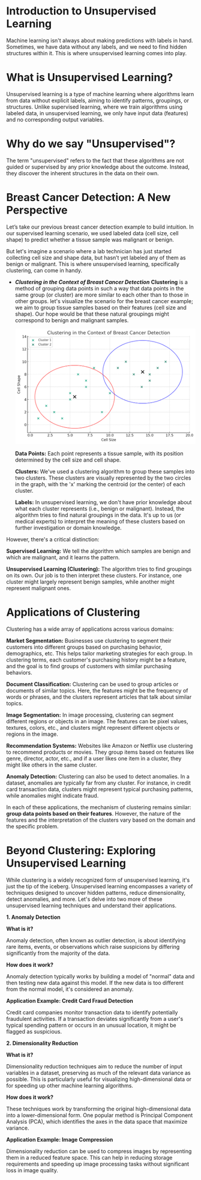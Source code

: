 # Introduction to Unsupervised Learning
Machine learning isn't always about making predictions with labels in hand. Sometimes, we have data without any labels, and we need to find hidden structures within it. This is where unsupervised learning comes into play.

# What is Unsupervised Learning?
Unsupervised learning is a type of machine learning where algorithms learn from data without explicit labels, aiming to identify patterns, groupings, or structures. Unlike supervised learning, where we train algorithms using labeled data, in unsupervised learning, we only have input data (features) and no corresponding output variables.

# Why do we say "Unsupervised"?
The term "unsupervised" refers to the fact that these algorithms are not guided or supervised by any prior knowledge about the outcome. Instead, they discover the inherent structures in the data on their own.

# Breast Cancer Detection: A New Perspective
Let’s take our previous breast cancer detection example to build intuition. In our supervised learning scenario, 
we used labeled data (cell size, cell shape) to predict whether a tissue sample was malignant or benign.

But let's imagine a scenario where a lab technician has just started collecting cell size and shape data, 
but hasn’t yet labeled any of them as benign or malignant. This is where unsupervised learning, 
specifically clustering, can come in handy.

- **_Clustering in the Context of Breast Cancer Detection_**
**Clustering** is a method of grouping data points in such a way that data points in the same group (or cluster) are
 more similar to each other than to those in other groups. let's visualize the scenario for the breast cancer example; 
 we aim to group tissue samples based on their features (cell size and shape). 
 Our hope would be that these natural groupings might correspond to benign and malignant samples.

    <p align="center">
    
    <img src="/machine_learning_basic/Clustering-Breast-Cancer-Detection.jpg" alt="Clustring Breaset Cancer Detection" width="550">
    
    </p> 

   **Data Points:** Each point represents a tissue sample, with its position determined by the cell size and cell shape.

   **Clusters:** We've used a clustering algorithm to group these samples into two clusters. These clusters are visually represented by the two circles in the graph, with the 'x' marking the centroid (or the center) of each cluster.

   **Labels:** In unsupervised learning, we don't have prior knowledge about what each cluster represents (i.e., benign or malignant). Instead, the algorithm tries to find natural groupings in the data. It's up to us (or medical experts) to interpret the meaning of these clusters based on further investigation or domain knowledge.

However, there's a critical distinction:

**Supervised Learning:** We tell the algorithm which samples are benign and which are malignant, and it learns the pattern.

**Unsupervised Learning (Clustering):** The algorithm tries to find groupings on its own. Our job is to then interpret these clusters. For instance, one cluster might largely represent benign samples, while another might represent malignant ones.

# Applications of Clustering
Clustering has a wide array of applications across various domains:

**Market Segmentation:** Businesses use clustering to segment their customers into different groups based on purchasing behavior, demographics, etc. This helps tailor marketing strategies for each group. In clustering terms, each customer's purchasing history might be a feature, and the goal is to find groups of customers with similar purchasing behaviors.

**Document Classification:** Clustering can be used to group articles or documents of similar topics. Here, the features might be the frequency of words or phrases, and the clusters represent articles that talk about similar topics.

**Image Segmentation:** In image processing, clustering can segment different regions or objects in an image. The features can be pixel values, textures, colors, etc., and clusters might represent different objects or regions in the image.

**Recommendation Systems:** Websites like Amazon or Netflix use clustering to recommend products or movies. They group items based on features like genre, director, actor, etc., and if a user likes one item in a cluster, they might like others in the same cluster.

**Anomaly Detection:** Clustering can also be used to detect anomalies. In a dataset, anomalies are typically far from any cluster. For instance, in credit card transaction data, clusters might represent typical purchasing patterns, while anomalies might indicate fraud.

In each of these applications, the mechanism of clustering remains similar: **group data points based on their features**. However, the nature of the features and the interpretation of the clusters vary based on the domain and the specific problem.

# Beyond Clustering: Exploring Unsupervised Learning

While clustering is a widely recognized form of unsupervised learning, it's just the tip of the iceberg. 
Unsupervised learning encompasses a variety of techniques designed to uncover hidden patterns, 
reduce dimensionality, detect anomalies, and more. Let's delve into two more of these unsupervised learning techniques 
and understand their applications.

**1. Anomaly Detection**

**What is it?**

Anomaly detection, often known as outlier detection, is about identifying rare items, events, 
or observations which raise suspicions by differing significantly from the majority of the data.

**How does it work?**

Anomaly detection typically works by building a model of "normal" data and then testing new data against this model. 
If the new data is too different from the normal model, it's considered an anomaly.

**Application Example: Credit Card Fraud Detection**

Credit card companies monitor transaction data to identify potentially fraudulent activities. 
If a transaction deviates significantly from a user's typical spending pattern or occurs in an unusual location, 
it might be flagged as suspicious.

**2. Dimensionality Reduction**

**What is it?**

Dimensionality reduction techniques aim to reduce the number of input variables in a dataset, 
preserving as much of the relevant data variance as possible. This is particularly useful for 
visualizing high-dimensional data or for speeding up other machine learning algorithms.

**How does it work?**

These techniques work by transforming the original high-dimensional data into a lower-dimensional form. 
One popular method is Principal Component Analysis (PCA), which identifies the axes in the data space that maximize variance.

**Application Example: Image Compression**

Dimensionality reduction can be used to compress images by representing them in a reduced feature space. 
This can help in reducing storage requirements and speeding up image processing tasks without significant loss in image quality.